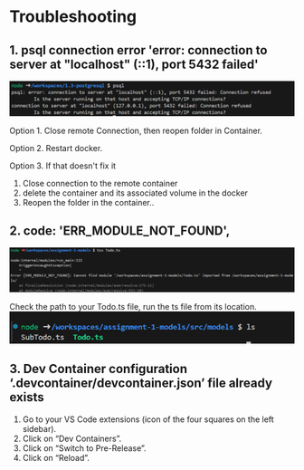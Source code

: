 # Troubleshooting

## 1. psql connection error 'error: connection to server at "localhost" (::1), port 5432 failed'

![psql-connection-error](../images/troubleShooting-psql.png)

Option 1. Close remote Connection, then reopen folder in Container.

Option 2. Restart docker.

Option 3. If that doesn't fix it
1. Close connection to the remote container
2. delete the container and its associated volume in the docker
3. Reopen the folder in the container..



## 2.  code: 'ERR_MODULE_NOT_FOUND',
![troubleShooting-ass1-module-not-found.png](../images/troubleShooting-ass1-module-not-found.png)

Check the path to your Todo.ts file, run the ts file from its location.
![ts-moduleNotFound-Solution](../images/ts-moduleNotFound-Solution.png)


## 3. Dev Container configuration ‘.devcontainer/devcontainer.json’ file already exists

1. Go to your VS Code extensions (icon of the four squares on the left sidebar).
2. Click on “Dev Containers”.
3. Click on “Switch to Pre-Release”.
4. Click on “Reload”.
